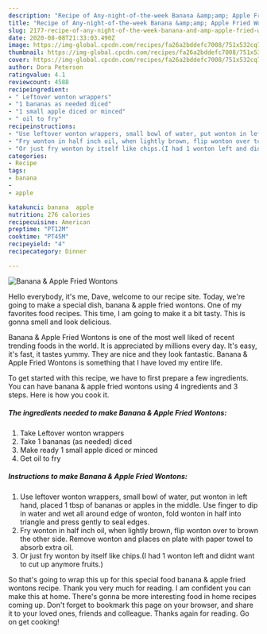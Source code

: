 ```yaml
---
description: "Recipe of Any-night-of-the-week Banana &amp;amp; Apple Fried Wontons"
title: "Recipe of Any-night-of-the-week Banana &amp;amp; Apple Fried Wontons"
slug: 2177-recipe-of-any-night-of-the-week-banana-and-amp-apple-fried-wontons
date: 2020-08-08T21:33:03.490Z
image: https://img-global.cpcdn.com/recipes/fa26a2bddefc7008/751x532cq70/banana-apple-fried-wontons-recipe-main-photo.jpg
thumbnail: https://img-global.cpcdn.com/recipes/fa26a2bddefc7008/751x532cq70/banana-apple-fried-wontons-recipe-main-photo.jpg
cover: https://img-global.cpcdn.com/recipes/fa26a2bddefc7008/751x532cq70/banana-apple-fried-wontons-recipe-main-photo.jpg
author: Dora Peterson
ratingvalue: 4.1
reviewcount: 4588
recipeingredient:
- " Leftover wonton wrappers"
- "1 bananas as needed diced"
- "1 small apple diced or minced"
- " oil to fry"
recipeinstructions:
- "Use leftover wonton wrappers, small bowl of water, put wonton in left hand, placed 1 tbsp of bananas or apples in the middle. Use finger to dip in water and wet all around edge of wonton, fold wonton in half into triangle and press gently to seal edges."
- "Fry wonton in half inch oil, when lightly brown, flip wonton over to brown the other side. Remove wonton and places on plate with paper towel to absorb extra oil."
- "Or just fry wonton by itself like chips.(I had 1 wonton left and didnt want to cut up anymore fruits.)"
categories:
- Recipe
tags:
- banana
- 
- apple

katakunci: banana  apple 
nutrition: 276 calories
recipecuisine: American
preptime: "PT12M"
cooktime: "PT45M"
recipeyield: "4"
recipecategory: Dinner

---
```



![Banana &amp; Apple Fried Wontons](https://img-global.cpcdn.com/recipes/fa26a2bddefc7008/751x532cq70/banana-apple-fried-wontons-recipe-main-photo.jpg)

Hello everybody, it's me, Dave, welcome to our recipe site. Today, we're going to make a special dish, banana &amp; apple fried wontons. One of my favorites food recipes. This time, I am going to make it a bit tasty. This is gonna smell and look delicious.



Banana &amp; Apple Fried Wontons is one of the most well liked of recent trending foods in the world. It is appreciated by millions every day. It's easy, it's fast, it tastes yummy. They are nice and they look fantastic. Banana &amp; Apple Fried Wontons is something that I have loved my entire life.


To get started with this recipe, we have to first prepare a few ingredients. You can have banana &amp; apple fried wontons using 4 ingredients and 3 steps. Here is how you cook it.

<!--inarticleads1-->

##### The ingredients needed to make Banana &amp; Apple Fried Wontons:

1. Take  Leftover wonton wrappers
1. Take 1 bananas (as needed) diced
1. Make ready 1 small apple diced or minced
1. Get  oil to fry




<!--inarticleads2-->

##### Instructions to make Banana &amp; Apple Fried Wontons:

1. Use leftover wonton wrappers, small bowl of water, put wonton in left hand, placed 1 tbsp of bananas or apples in the middle. Use finger to dip in water and wet all around edge of wonton, fold wonton in half into triangle and press gently to seal edges.
1. Fry wonton in half inch oil, when lightly brown, flip wonton over to brown the other side. Remove wonton and places on plate with paper towel to absorb extra oil.
1. Or just fry wonton by itself like chips.(I had 1 wonton left and didnt want to cut up anymore fruits.)




So that's going to wrap this up for this special food banana &amp; apple fried wontons recipe. Thank you very much for reading. I am confident you can make this at home. There's gonna be more interesting food in home recipes coming up. Don't forget to bookmark this page on your browser, and share it to your loved ones, friends and colleague. Thanks again for reading. Go on get cooking!
